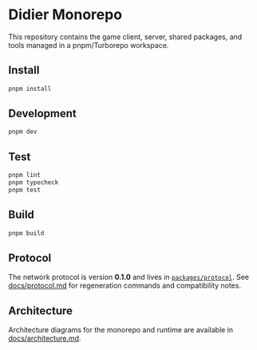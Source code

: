 # Didier Monorepo

This repository contains the game client, server, shared packages, and tools managed in a pnpm/Turborepo workspace.

## Install

```bash
pnpm install
```

## Development

```bash
pnpm dev
```

## Test

```bash
pnpm lint
pnpm typecheck
pnpm test
```

## Build

```bash
pnpm build
```

## Protocol

The network protocol is version **0.1.0** and lives in [`packages/protocol`](packages/protocol). See [docs/protocol.md](docs/protocol.md) for regeneration commands and compatibility notes.

## Architecture

Architecture diagrams for the monorepo and runtime are available in [docs/architecture.md](docs/architecture.md).
